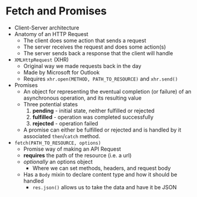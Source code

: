 # Fetch and Promises
- Client-Server architecture
- Anatomy of an HTTP Request
  - The client does some action that sends a request
  - The server receives the request and does some action(s)
  - The server sends back a response that the client will handle
- `XMLHttpRequest` (XHR)
  - Original way we made requests back in the day
  - Made by Microsoft for Outlook
  - Requires `xhr.open(METHOD, PATH_TO_RESOURCE)` and `xhr.send()`
- Promises
  - An object for representing the eventual completion (or failure) of
  an asynchronous operation, and its resulting value
  - Three potential states
    1. **pending** - initial state, neither fulfilled or rejected
    2. **fulfilled** - operation was completed successfully
    3. **rejected** - operation failed
  - A promise can either be fulfilled or rejected and is handled by
  it associated `then`/`catch` method.
- `fetch(PATH_TO_RESOURCE, options)`
  - Promise way of making an API Request
  - **requires** the path of the resource (i.e. a url)
  - *optionally* an options object
    - Where we can set methods, headers, and request body
  - Has a `Body` mixin to declare content type and how it should be handled
    - `res.json()` allows us to take the data and have it be JSON
